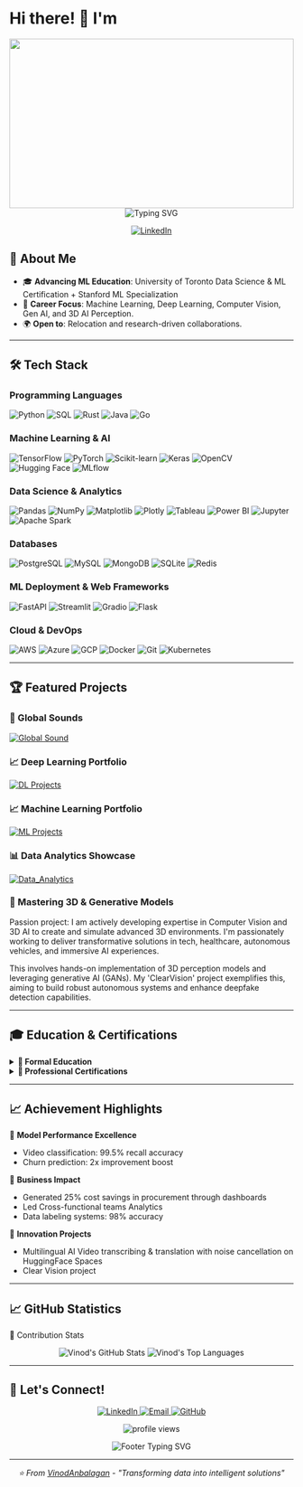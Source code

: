 # Hi there! 👋 I'm 

<div align="center">
  <!-- Custom header with neural network theme -->
  <img width="100%" height="300" src="https://capsule-render.vercel.app/api?type=waving&color=gradient&customColorList=6,11,20&height=300&section=header&text=Vinod%20Anbalagan&fontSize=50&fontColor=fff&animation=twinkling&fontAlignY=35&desc=Machine%20Learning%20Engineer%20%7C%20AI%20Enthusiast&descAlignY=55&descSize=20"/>
  <!-- Animated typing with clean background -->
  <img src="https://readme-typing-svg.herokuapp.com?font=JetBrains+Mono&size=28&duration=3000&pause=1000&color=36BCF7&center=true&vCenter=true&width=600&lines=Building+AI+Solutions;Python+%7C+TensorFlow+%7C+PyTorch;ML+%26+Deep+Learning;Transforming+Data+into+Intelligence" alt="Typing SVG" />
</div>
<p align="center">
  <a href="https://www.linkedin.com/in/vinod-anbalagan/">
    <img src="https://img.shields.io/badge/LinkedIn-0077B5?style=flat-square&logo=linkedin&logoColor=white" alt="LinkedIn"/>
  </a>
</p>

## 🚀 About Me
- 🎓 **Advancing ML Education**: University of Toronto Data Science & ML Certification + Stanford ML Specialization
- 🤖 **Career Focus**: Machine Learning, Deep Learning, Computer Vision, Gen AI, and 3D AI Perception. 
- 🌍 **Open to**: Relocation and research-driven collaborations. 

---

## 🛠 **Tech Stack**  

### Programming Languages
<p align="left">
  <img src="https://img.shields.io/badge/Python-3776AB?style=for-the-badge&logo=python&logoColor=white" alt="Python" />
  <img src="https://img.shields.io/badge/SQL-4479A1?style=for-the-badge&logo=mysql&logoColor=white" alt="SQL" />
  <img src="https://img.shields.io/badge/Rust-000000?style=for-the-badge&logo=rust&logoColor=white" alt="Rust" />
  <img src="https://img.shields.io/badge/Java-ED8B00?style=for-the-badge&logo=java&logoColor=white" alt="Java" />
  <img src="https://img.shields.io/badge/Go-00ADD8?style=for-the-badge&logo=go&logoColor=white" alt="Go" />
</p>

### Machine Learning & AI
<p align="left">
  <img src="https://img.shields.io/badge/TensorFlow-FF6F00?style=for-the-badge&logo=tensorflow&logoColor=white" alt="TensorFlow" />
  <img src="https://img.shields.io/badge/PyTorch-EE4C2C?style=for-the-badge&logo=pytorch&logoColor=white" alt="PyTorch" />
  <img src="https://img.shields.io/badge/scikit--learn-F7931E?style=for-the-badge&logo=scikit-learn&logoColor=white" alt="Scikit-learn" />
  <img src="https://img.shields.io/badge/Keras-D00000?style=for-the-badge&logo=keras&logoColor=white" alt="Keras" />
  <img src="https://img.shields.io/badge/OpenCV-27338e?style=for-the-badge&logo=OpenCV&logoColor=white" alt="OpenCV" />
  <img src="https://img.shields.io/badge/Hugging%20Face-FFD21E?style=for-the-badge&logo=huggingface&logoColor=black" alt="Hugging Face" />
  <img src="https://img.shields.io/badge/MLflow-0194E2?style=for-the-badge&logo=mlflow&logoColor=white" alt="MLflow" />
</p>

### Data Science & Analytics
<p align="left">
  <img src="https://img.shields.io/badge/pandas-150458?style=for-the-badge&logo=pandas&logoColor=white" alt="Pandas" />
  <img src="https://img.shields.io/badge/numpy-013243?style=for-the-badge&logo=numpy&logoColor=white" alt="NumPy" />
  <img src="https://img.shields.io/badge/Matplotlib-11557c?style=for-the-badge&logo=matplotlib&logoColor=white" alt="Matplotlib" />
  <img src="https://img.shields.io/badge/Plotly-239120?style=for-the-badge&logo=plotly&logoColor=white" alt="Plotly" />
  <img src="https://img.shields.io/badge/Tableau-E97627?style=for-the-badge&logo=tableau&logoColor=white" alt="Tableau" />
  <img src="https://img.shields.io/badge/Power%20BI-F2C811?style=for-the-badge&logo=powerbi&logoColor=black" alt="Power BI" />
  <img src="https://img.shields.io/badge/Jupyter-F37626?style=for-the-badge&logo=jupyter&logoColor=white" alt="Jupyter" />
  <img src="https://img.shields.io/badge/Apache%20Spark-E25A1C?style=for-the-badge&logo=apachespark&logoColor=white" alt="Apache Spark" />
</p>

### Databases
<p align="left">
  <img src="https://img.shields.io/badge/PostgreSQL-316192?style=for-the-badge&logo=postgresql&logoColor=white" alt="PostgreSQL" />
  <img src="https://img.shields.io/badge/MySQL-005C84?style=for-the-badge&logo=mysql&logoColor=white" alt="MySQL" />
  <img src="https://img.shields.io/badge/MongoDB-4EA94B?style=for-the-badge&logo=mongodb&logoColor=white" alt="MongoDB" />
  <img src="https://img.shields.io/badge/SQLite-07405E?style=for-the-badge&logo=sqlite&logoColor=white" alt="SQLite" />
  <img src="https://img.shields.io/badge/Redis-DC382D?style=for-the-badge&logo=redis&logoColor=white" alt="Redis" />
</p>

### ML Deployment & Web Frameworks
<p align="left">
  <img src="https://img.shields.io/badge/FastAPI-009688?style=for-the-badge&logo=fastapi&logoColor=white" alt="FastAPI" />
  <img src="https://img.shields.io/badge/Streamlit-FF4B4B?style=for-the-badge&logo=streamlit&logoColor=white" alt="Streamlit" />
  <img src="https://img.shields.io/badge/Gradio-FFA500?style=for-the-badge&logo=gradio&logoColor=white" alt="Gradio" />
  <img src="https://img.shields.io/badge/Flask-000000?style=for-the-badge&logo=flask&logoColor=white" alt="Flask" />
</p>

### Cloud & DevOps
<p align="left">
  <img src="https://img.shields.io/badge/AWS-FF9900?style=for-the-badge&logo=amazonaws&logoColor=white" alt="AWS" />
  <img src="https://img.shields.io/badge/Azure-0078D4?style=for-the-badge&logo=microsoftazure&logoColor=white" alt="Azure" />
  <img src="https://img.shields.io/badge/GCP-4285F4?style=for-the-badge&logo=googlecloud&logoColor=white" alt="GCP" />
  <img src="https://img.shields.io/badge/Docker-2CA5E0?style=for-the-badge&logo=docker&logoColor=white" alt="Docker" />
  <img src="https://img.shields.io/badge/Git-F05032?style=for-the-badge&logo=git&logoColor=white" alt="Git" />
  <img src="https://img.shields.io/badge/Kubernetes-326CE5?style=for-the-badge&logo=kubernetes&logoColor=white" alt="Kubernetes" />
</p>

---

## 🏆 Featured Projects

### 🎯 Global Sounds
[![Global Sound](https://github-readme-stats.vercel.app/api/pin/?username=VinodAnbalagan&repo=global-sound&theme=graywhite&show_owner=true)](https://github.com/VinodAnbalagan/global-sound) 

### 📈 Deep Learning Portfolio
[![DL Projects](https://github-readme-stats.vercel.app/api/pin/?username=VinodAnbalagan&repo=Deep_Learning_Experiments&theme=graywhite&show_owner=true)](https://github.com/VinodAnbalagan/Deep_Learning_Experiments.git)   

### 📈 Machine Learning Portfolio
[![ML Projects](https://github-readme-stats.vercel.app/api/pin/?username=VinodAnbalagan&repo=ML_Projects&theme=graywhite&show_owner=true)](https://github.com/VinodAnbalagan/ML_Projects) 

### 📊 Data Analytics Showcase
[![Data_Analytics](https://github-readme-stats.vercel.app/api/pin/?username=VinodAnbalagan&repo=Data_Analytics&theme=graywhite&show_owner=true)](https://github.com/VinodAnbalagan/Data_Analytics)   

### 🤖 Mastering 3D & Generative Models
Passion project: I am actively developing expertise in Computer Vision and 3D AI to create and simulate advanced 3D environments.
I'm passionately working to deliver transformative solutions in tech, healthcare, autonomous vehicles, and immersive AI experiences.

This involves hands-on implementation of 3D perception models and leveraging generative AI (GANs).
My 'ClearVision' project exemplifies this, aiming to build robust autonomous systems and enhance deepfake detection capabilities.

  
</div>

---

## 🎓 Education & Certifications
<details>
<summary><b>🏫 Formal Education</b></summary>
  
- 🏛️ University of Toronto - Data Science & Machine Learning Certification  
- 🏛️ Stanford University - Machine Learning Specialization  
- 🏛️ University of Windsor - Master of Applied Science - Electrical Engineering 
- 🏛️ Anna University - Bachelor of Engineering - Electronics and Communicaiton Engineering 
</details>
<details>
<summary><b>🏅 Professional Certifications</b></summary>
 
- 🔬 IBM - AI Developer Certification  
- 🤖 NVIDIA - AI Operations & Infrastructure Fundamentals  
- 📊 Wolfram Research - ML Statistical Foundations Professional Certificate  
- 📈 Google - Advanced Data Analytics Professional Certificate  
- 🏛️ University of Pennsylvania - AI, ML Essentials & Statistics 
- 🐍 OpenEDG Python Institute - Programming with Python Professional
- 🏛️ Ludwig Maximilian University Munich - Competitive Strategy & Organization Design 
- ☁️ AWS - Cloud Technical Essentials 
- 🐧 Canonical - Linux Professional Certification 

</details>

---

## 📈 Achievement Highlights

🎯 **Model Performance Excellence**
- Video classification: 99.5% recall accuracy
- Churn prediction: 2x improvement boost  

💼 **Business Impact**
- Generated 25% cost savings in procurement through dashboards
- Led Cross-functional teams Analytics
- Data labeling systems: 98% accuracy

🚀 **Innovation Projects**
- Multilingual AI Video transcribing & translation with noise cancellation on HuggingFace Spaces
- Clear Vision project
        
---

## 📈 GitHub Statistics

🎯 Contribution Stats
<div align="center">
  <!-- GitHub Stats Card (Corrected) -->
  <img src="https://github-readme-stats.vercel.app/api?username=VinodAnbalagan&show_icons=true&theme=graywhite&hide_border=true&custom_title=Vinod's%20GitHub%20Stats" alt="Vinod's GitHub Stats"/>
  
  <!-- Top Languages Card -->
  <img src="https://github-readme-stats.vercel.app/api/top-langs/?username=VinodAnbalagan&layout=compact&theme=graywhite&hide_border=true&langs_count=10" alt="Vinod's Top Languages"/>
</div>

---

## 🤝 Let's Connect!

<p align="center">
  <a href="https://www.linkedin.com/in/vinod-anbalagan/">
    <img src="https://img.shields.io/badge/LinkedIn-0077B5?style=for-the-badge&logo=linkedin&logoColor=white" alt="LinkedIn"/>
  </a>
  <a href="mailto:vinodanbalagan@gmail.com">
    <img src="https://img.shields.io/badge/Email-D14836?style=for-the-badge&logo=gmail&logoColor=white" alt="Email"/>
  </a>
  <a href="https://github.com/VinodAnbalagan">
    <img src="https://img.shields.io/badge/GitHub-100000?style=for-the-badge&logo=github&logoColor=white" alt="GitHub"/>
  </a>
</p>

<p align="center">
  <img src="https://komarev.com/ghpvc/?username=VinodAnbalagan&label=Profile%20views&color=0e75b6&style=flat" alt="profile views" />
</p>

<div align="center">
  <img src="https://readme-typing-svg.herokuapp.com?font=Fira+Code&size=20&duration=3000&pause=1000&color=36BCF7&center=true&vCenter=true&width=600&lines=Open+to+collaborations+%7C+Research+discussions;AI+%26+ML+project+opportunities;Let's+build+the+future+together!" alt="Footer Typing SVG" />
</div>

---

<div align="center">
  <i>⭐️ From <a href="https://github.com/VinodAnbalagan">VinodAnbalagan</a> - "Transforming data into intelligent solutions"</i>
</div>
